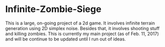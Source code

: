 # Infinite-Zombie-Siege
This is a large, on-going project of a 2d game. It involves infinite terrain generation using 2D simplex noise. Besides that, it involves shooting stuff and killing zombies. This is currently my main project (as of Feb. 11, 2017) and will be continue to be updated until I run out of ideas.
